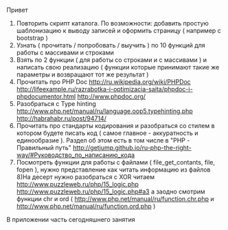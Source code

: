Привет

1) Повторить скрипт каталога. По возможности: добавить простую шаблонизацию к  выводу записей и оформить страницу ( например с bootstrap )
2) Узнать ( прочитать / попробовать / выучить ) по 10 функций для работы с массивами и строками
3) Взять по 2 функции ( для работы со строками и с массивами ) и написать свою реализацию ( функции которые принимают такие же параметры и возвращают тот же результат )
4) Прочитать про PHP Doc
http://ru.wikipedia.org/wiki/PHPDoc
http://lifeexample.ru/razrabotka-i-optimizacia-saita/phpdoc-i-phpdocumentor.html
http://www.phpdoc.org/
5) Разобраться с Type hinting
http://www.php.net/manual/ru/language.oop5.typehinting.php
http://habrahabr.ru/post/94714/
6) Прочитать про стандарты кодирования и разобраться со стилем в котором будете писать код ( самое главное  - аккуратность и единообразие ). Раздел об этом есть в том числе в "PHP - Правильный путь"
http://getjump.github.io/ru-php-the-right-way/#Руководство_по_написанию_кода
7) Посмотреть функции для работы с файлами ( file_get_contants, file, fopen ), нужно представление как читать информацию из файлов
8)На десерт нужно разобраться с XOR
читаем
http://www.puzzleweb.ru/php/15_logic.php
http://www.puzzleweb.ru/php/15_logic.php#a3
а заодно смотрим функции chr и ord ( http://www.php.net/manual/ru/function.chr.php и http://www.php.net/manual/ru/function.ord.php )

В приложении часть сегодняшнего занятия
